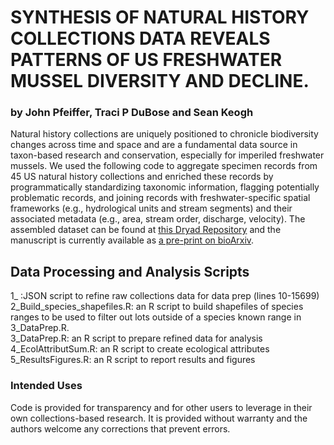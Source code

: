 # SYNTHESIS OF NATURAL HISTORY COLLECTIONS DATA REVEALS PATTERNS OF US FRESHWATER MUSSEL DIVERSITY AND DECLINE.
### by John Pfeiffer, Traci P DuBose and Sean Keogh
Natural history collections are uniquely positioned to chronicle biodiversity changes across time and space and are a fundamental data source in taxon-based research and conservation, especially for imperiled freshwater mussels. We used the following code to aggregate specimen records from 45 US natural history collections and enriched these records by programmatically standardizing taxonomic information, flagging potentially problematic records, and joining records with freshwater-specific spatial frameworks (e.g., hydrological units and stream segments) and their associated metadata (e.g., area, stream order, discharge,
velocity). The assembled dataset can be found at [this Dryad Repository](https://datadryad.org/stash/dataset/doi:10.5061/dryad.c2fqz61cg) and the manuscript is currently available as [a pre-print on bioArxiv](https://www.biorxiv.org/content/10.1101/2022.09.22.509037v1).

## Data Processing and Analysis Scripts
1_ :JSON script to refine raw collections data for data prep (lines 10-15699)  
2_Build_species_shapefiles.R: an R script to build shapefiles of species ranges to be used to filter out lots outside of a species known range in 3_DataPrep.R.  
3_DataPrep.R: an R script to prepare refined data for analysis  
4_EcolAttributSum.R: an R script to create ecological attributes  
5_ResultsFigures.R: an R script to report results and figures  

### Intended Uses
Code is provided for transparency and for other users to leverage in their own collections-based research. It is provided without warranty and the authors welcome any corrections that prevent errors.

